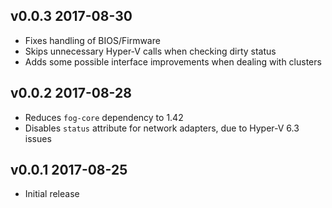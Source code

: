## v0.0.3 2017-08-30

- Fixes handling of BIOS/Firmware
- Skips unnecessary Hyper-V calls when checking dirty status
- Adds some possible interface improvements when dealing with clusters

## v0.0.2 2017-08-28

- Reduces `fog-core` dependency to 1.42
- Disables `status` attribute for network adapters, due to Hyper-V 6.3 issues

## v0.0.1 2017-08-25

- Initial release
